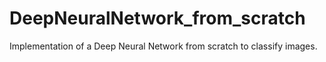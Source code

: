 # DeepNeuralNetwork_from_scratch
Implementation of a Deep Neural Network from scratch to classify images.
